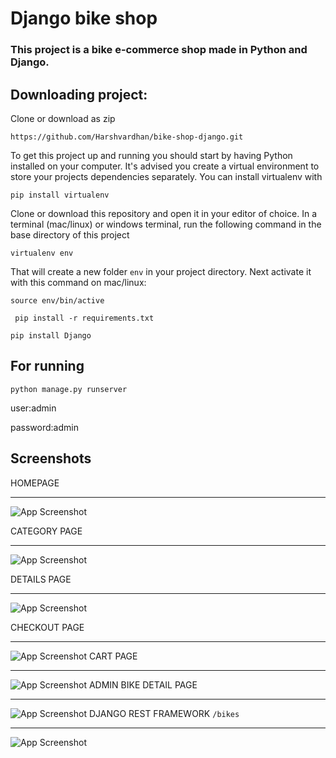  # Django bike shop
### This project is a bike e-commerce  shop made in  Python and Django.

## Downloading project:
Clone or download as zip

```
https://github.com/Harshvardhan/bike-shop-django.git
```

To get this project up and running you should start by having Python installed on your computer. It's advised you create a virtual environment to store your projects dependencies separately. You can install virtualenv with

```
pip install virtualenv
```

Clone or download this repository and open it in your editor of choice. In a terminal (mac/linux) or windows terminal, run the following command in the base directory of this project

```
virtualenv env
```

That will create a new folder `env` in your project directory. Next activate it with this command on mac/linux:

```
source env/bin/active
```

```
 pip install -r requirements.txt
```
```
pip install Django
```

## For running
```
python manage.py runserver
```

user:admin

password:admin


## Screenshots
HOMEPAGE
<hr/>

![App Screenshot](media/homepage.png?text=App+Screenshot+Here)

CATEGORY PAGE
<hr/>

![App Screenshot](media/category.png?text=App+Screenshot+Here)

DETAILS PAGE
<hr/>

![App Screenshot](media/bike-details.png?text=App+Screenshot+Here)

CHECKOUT PAGE
<hr/>

![App Screenshot](media/checkout.png?text=App+Screenshot+Here)
CART PAGE
<hr/>

![App Screenshot](media/cart.PNG?text=App+Screenshot+Here)
ADMIN BIKE DETAIL PAGE
<hr/>

![App Screenshot](media/admin-bike-details.png?text=App+Screenshot+Here)
DJANGO REST FRAMEWORK ```/bikes```
<hr/>

![App Screenshot](media/django-rest-framework.png?text=App+Screenshot+Here)
